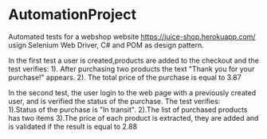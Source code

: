 # AutomationProject
Automated tests for a webshop website https://juice-shop.herokuapp.com/ usign Selenium Web Driver, C# and POM as design pattern.

In the first test a user is created,products are added to the checkout and the test verifies:
  1). After purchasing two products the text "Thank you for your purchase!" appears.
  2). The total price of the purchase is equal to 3.87

In the second test, the user login to the web page with a previously created user, 
and is verified the status of the purchase. The test verifies:   
  1).Status of the purchase is "In transit".
  2).The list of purchased products has two items
  3).The price of each product is extracted, they are added and is validated if the result is equal to 2.88
